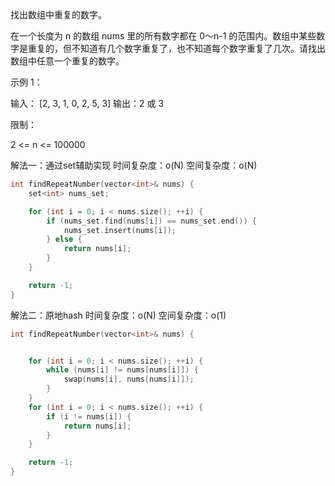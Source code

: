 找出数组中重复的数字。


在一个长度为 n 的数组 nums 里的所有数字都在 0～n-1 的范围内。数组中某些数字是重复的，但不知道有几个数字重复了，也不知道每个数字重复了几次。请找出数组中任意一个重复的数字。

示例 1：

输入：
[2, 3, 1, 0, 2, 5, 3]
输出：2 或 3 
 

限制：

2 <= n <= 100000

解法一：通过set辅助实现
时间复杂度：o(N)
空间复杂度：o(N)

```cpp
int findRepeatNumber(vector<int>& nums) {
    set<int> nums_set;

    for (int i = 0; i < nums.size(); ++i) {
        if (nums_set.find(nums[i]) == nums_set.end()) {
            nums_set.insert(nums[i]);
        } else {
            return nums[i];
        }
    }

    return -1;
}
```

解法二：原地hash
时间复杂度：o(N)
空间复杂度：o(1)
```cpp
int findRepeatNumber(vector<int>& nums) {


    for (int i = 0; i < nums.size(); ++i) {
        while (nums[i] != nums[nums[i]]) {
            swap(nums[i], nums[nums[i]]);
        }
    }
    for (int i = 0; i < nums.size(); ++i) {
        if (i != nums[i]) {
            return nums[i];
        }
    }

    return -1;
}
```
